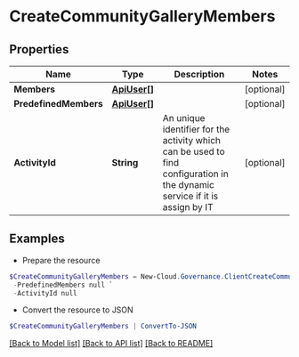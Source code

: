 # CreateCommunityGalleryMembers
## Properties

Name | Type | Description | Notes
------------ | ------------- | ------------- | -------------
**Members** | [**ApiUser[]**](ApiUser.md) |  | [optional] 
**PredefinedMembers** | [**ApiUser[]**](ApiUser.md) |  | [optional] 
**ActivityId** | **String** | An unique identifier for the activity which can be used to find configuration in the dynamic service if it is assign by IT | [optional] 

## Examples

- Prepare the resource
```powershell
$CreateCommunityGalleryMembers = New-Cloud.Governance.ClientCreateCommunityGalleryMembers  -Members null `
 -PredefinedMembers null `
 -ActivityId null
```

- Convert the resource to JSON
```powershell
$CreateCommunityGalleryMembers | ConvertTo-JSON
```

[[Back to Model list]](../README.md#documentation-for-models) [[Back to API list]](../README.md#documentation-for-api-endpoints) [[Back to README]](../README.md)

